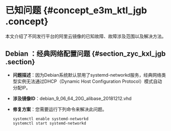 # 已知问题 {#concept_e3m_ktl_jgb .concept}

本文介绍了不同发行平台的阿里云镜像的已知故障、故障涉及范围以及解决方法。

## Debian ：经典网络配置问题 {#section_zyc_kxl_jgb .section}

-   **问题描述**：因为Debian系统默认禁用了systemd-networkd服务，经典网络类型实例无法通过DHCP（Dynamic Host Configuration Protocol）模式自动分配IP。
-   **涉及镜像ID**：debian\_9\_06\_64\_20G\_alibase\_20181212.vhd
-   **修复方案**：您需要运行下列命令来解决此问题。

    ```
    systemctl enable systemd-networkd 
    systemctl start systemd-networkd
    ```


